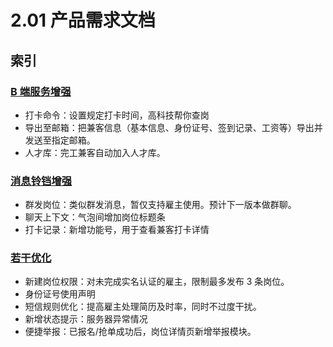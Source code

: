 # 2.01 产品需求文档
## 索引
### [B 端服务增强](employer-upgrade.html)
- 打卡命令：设置规定打卡时间，高科技帮你查岗
- 导出至邮箱：把兼客信息（基本信息、身份证号、签到记录、工资等）导出并发送至指定邮箱。
- 人才库：完工兼客自动加入人才库。

### [消息铃铛增强](bell-upgrade.html)
- 群发岗位：类似群发消息，暂仅支持雇主使用。预计下一版本做群聊。
- 聊天上下文：气泡间增加岗位标题条
- 打卡记录：新增功能号，用于查看兼客打卡详情

### [若干优化](optimization.html)
- 新建岗位权限：对未完成实名认证的雇主，限制最多发布 3 条岗位。
- 身份证号使用声明
- 短信规则优化：提高雇主处理简历及时率，同时不过度干扰。
- 新增状态提示：服务器异常情况
- 便捷举报：已报名/抢单成功后，岗位详情页新增举报模块。

